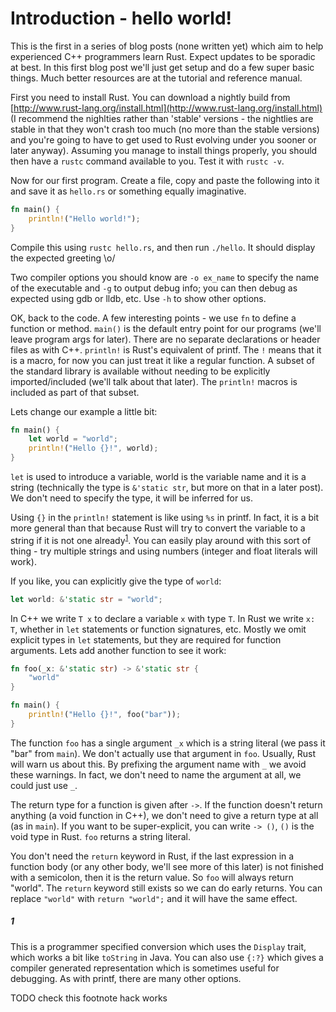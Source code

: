# Introduction - hello world!

This is the first in a series of blog posts (none written yet) which aim to help
experienced C++ programmers learn Rust. Expect updates to be sporadic at best.
In this first blog post we'll just get setup and do a few super basic things.
Much better resources are at the tutorial and reference manual.

First you need to install Rust. You can download a nightly build from
[http://www.rust-lang.org/install.html](http://www.rust-lang.org/install.html)
(I recommend the nighlties rather than 'stable' versions - the nightlies are
stable in that they won't crash too much (no more than the stable versions) and
you're going to have to get used to Rust evolving under you sooner or later
anyway). Assuming you manage to install things properly, you should then have a
`rustc` command available to you. Test it with `rustc -v`.

Now for our first program. Create a file, copy and paste the following into it
and save it as `hello.rs` or something equally imaginative.

```rust
fn main() {
    println!("Hello world!");
}
```

Compile this using `rustc hello.rs`, and then run `./hello`. It should display
the expected greeting \o/

Two compiler options you should know are `-o ex_name` to specify the name of the
executable and `-g` to output debug info; you can then debug as expected using
gdb or lldb, etc. Use `-h` to show other options.

OK, back to the code. A few interesting points - we use `fn` to define a
function or method. `main()` is the default entry point for our programs (we'll
leave program args for later). There are no separate declarations or header
files as with C++. `println!` is Rust's equivalent of printf. The `!` means that
it is a macro, for now you can just treat it like a regular function. A subset
of the standard library is available without needing to be explicitly
imported/included (we'll talk about that later). The `println!` macros is
included as part of that subset.

Lets change our example a little bit:

```rust
fn main() {
    let world = "world";
    println!("Hello {}!", world);
}
```

`let` is used to introduce a variable, world is the variable name and it is a
string (technically the type is `&'static str`, but more on that in a later
post). We don't need to specify the type, it will be inferred for us.

Using `{}` in the `println!` statement is like using `%s` in printf. In fact, it
is a bit more general than that because Rust will try to convert the variable to
a string if it is not one already<sup>[1](#1)</sup>. You can easily play around with this sort of
thing - try multiple strings and using numbers (integer and float literals will
work).

If you like, you can explicitly give the type of `world`:

```rust
let world: &'static str = "world";
```

In C++ we write `T x` to declare a variable `x` with type `T`. In Rust we write
`x: T`, whether in `let` statements or function signatures, etc. Mostly we omit
explicit types in `let` statements, but they are required for function
arguments. Lets add another function to see it work:

```rust
fn foo(_x: &'static str) -> &'static str {
    "world"
}

fn main() {
    println!("Hello {}!", foo("bar"));
}
```

The function `foo` has a single argument `_x` which is a string literal (we pass
it "bar" from `main`). We don't actually use that argument in `foo`. Usually,
Rust will warn us about this. By prefixing the argument name with `_` we avoid
these warnings. In fact, we don't need to name the argument at all, we could
just use `_`.

The return type for a function is given after `->`. If the function doesn't
return anything (a void function in C++), we don't need to give a return type at
all (as in `main`). If you want to be super-explicit, you can write `-> ()`,
`()` is the void type in Rust. `foo` returns a string literal.

You don't need the `return` keyword in Rust, if the last expression in a
function body (or any other body, we'll see more of this later) is not finished
with a semicolon, then it is the return value. So `foo` will always return
"world". The `return` keyword still exists so we can do early returns. You can
replace `"world"` with `return "world";` and it will have the same effect.

##### 1

This is a programmer specified conversion which uses the `Display` trait, which
works a bit like `toString` in Java. You can also use `{:?}` which gives a
compiler generated representation which is sometimes useful for debugging. As
with printf, there are many other options.

TODO check this footnote hack works
